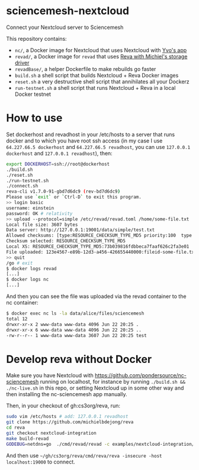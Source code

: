# sciencemesh-nextcloud
Connect your Nextcloud server to Sciencemesh

This repository contains:

* `nc/`, a Docker image for Nextcloud that uses Nextcloud with [Yvo's app](https://github.com/pondersource/nc-sciencemesh)
* `revad/`, a Docker image for `revad` that uses [Reva with Michiel's storage driver](https://github.com/michielbdejong/reva/tree/nextcloud-storage-driver)
* `revadBase/`, a helper Dockerfile to make rebuilds go faster
* `build.sh` a shell script that builds Nextcloud + Reva Docker images
* `reset.sh` a very destructive shell script that annihilates all your Dockerz
* `run-testnet.sh` a shell script that runs Nextcloud + Reva in a local Docker testnet

# How to use
Set dockerhost and revadhost in your /etc/hosts to a server that runs docker and to which you have root ssh access (in my case I use `64.227.66.5 dockerhost` and `64.227.66.5 revadhost`, you can use `127.0.0.1 dockerhost` and `127.0.0.1 revadhost`), then:

```sh
export DOCKERHOST=ssh://root@dockerhost
./build.sh
./reset.sh
./run-testnet.sh
./connect.sh
reva-cli v1.7.0-91-gbd7d6dc9 (rev-bd7d6dc9)
Please use `exit` or `Ctrl-D` to exit this program.
>> login basic
username: einstein
password: OK # relativity
>> upload --protocol=simple /etc/revad/revad.toml /home/some-file.txt
Local file size: 3607 bytes
Data server: http://127.0.0.1:19001/data/simple/test.txt
Allowed checksums: [type:RESOURCE_CHECKSUM_TYPE_MD5 priority:100  type:RESOURCE_CHECKSUM_TYPE_UNSET priority:1000 ]
Checksum selected: RESOURCE_CHECKSUM_TYPE_MD5
Local XS: RESOURCE_CHECKSUM_TYPE_MD5:73b039816fdbbeca7faaf626c2fa3e01
File uploaded: 123e4567-e89b-12d3-a456-426655440000:fileid-some-file.txt 0 /home/some-file.txt
>> quit
/go # exit
$ docker logs revad
[...]
$ docker logs nc
[...]
```

And then you can see the file was uploaded via the revad container to the nc container:
```sh
$ docker exec nc ls -la data/alice/files/sciencemesh
total 12
drwxr-xr-x 2 www-data www-data 4096 Jun 22 20:25 .
drwxr-xr-x 6 www-data www-data 4096 Jun 22 20:25 ..
-rw-r--r-- 1 www-data www-data 3607 Jun 22 20:25 test
```

# Develop reva without Docker
Make sure you have Nextcloud with https://github.com/pondersource/nc-sciencemesh running on localhost,
for instance by running `./build.sh && ./nc-live.sh` in this repo, or setting Nextcloud up in some
other way and then installing the nc-sciencemesh app manually.

Then, in your checkout of gh:cs3org/reva, run:
```sh
sudo vim /etc/hosts # add: 127.0.0.1 revadhost
git clone https://github.com/michielbdejong/reva
cd reva
git checkout nextcloud-integration
make build-revad
GODEBUG=netdns=go  ./cmd/revad/revad -c examples/nextcloud-integration/revad.toml 
```
And then use `~/gh/cs3org/reva/cmd/reva/reva -insecure -host localhost:19000`
to connect.
